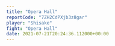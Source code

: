 ```yaml
---
title: "Opera Hall"
reportCode: "7ZH2CdPXjb3z8gar"
player: "Shisake"
fight: "Opera Hall"
date: 2021-07-21T20:24:36.112000+00:00
---
```

